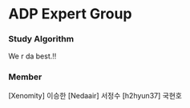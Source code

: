 # ADP Expert Group #

### Study Algorithm ###
We r da best.!!

### Member ###
[Xenomity] 이승한
[Nedaair] 서정수
[h2hyun37] 국현호
